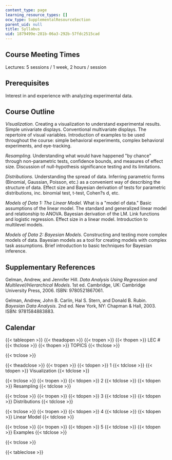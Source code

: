 ```yaml
---
content_type: page
learning_resource_types: []
ocw_type: SupplementalResourceSection
parent_uid: null
title: Syllabus
uid: 1879499e-281b-06a3-292b-57fdc2515cad
---
```


Course Meeting Times
--------------------

Lectures: 5 sessions / 1 week, 2 hours / session

Prerequisites
-------------

Interest in and experience with analyzing experimental data.

Course Outline
--------------

_Visualization._ Creating a visualization to understand experimental results. Simple univariate displays. Conventional multivariate displays. The repertoire of visual variables. Introduction of examples to be used throughout the course: simple behavioral experiments, complex behavioral experiments, and eye-tracking.

_Resampling._ Understanding what would have happened "by chance" through non-parametric tests, confidence bounds, and measures of effect size. Discussion of null-hypothesis significance testing and its limitations.

_Distributions._ Understanding the spread of data. Inferring parametric forms (Binomial, Gaussian, Poisson, etc.) as a convenient way of describing the structure of data. Effect size and Bayesian derivation of tests for parametric distributions, inc. binomial test, t-test, Cohen?s d, etc.

_Models of Data 1: The Linear Model._ What is a "model of data." Basic assumptions of the linear model. The standard and generalized linear model and relationship to ANOVA. Bayesian derivation of the LM. Link functions and logistic regression. Effect size in a linear model. Introduction to multilevel models.

_Models of Data 2: Bayesian Models._ Constructing and testing more complex models of data. Bayesian models as a tool for creating models with complex task assumptions. Brief introduction to basic techniques for Bayesian inference.

Supplementary References
------------------------

Gelman, Andrew, and Jennifer Hill. _Data Analysis Using Regression and Multilevel/Hierarchical Models._ 1st ed. Cambridge, UK: Cambridge University Press, 2006. ISBN: 9780521867061.

Gelman, Andrew, John B. Carlin, Hal S. Stern, and Donald B. Rubin. _Bayesian Data Analysis._ 2nd ed. New York, NY: Chapman & Hall, 2003. ISBN: 9781584883883.

Calendar
--------

{{< tableopen >}}
{{< theadopen >}}
{{< tropen >}}
{{< thopen >}}
LEC #
{{< thclose >}}
{{< thopen >}}
TOPICS
{{< thclose >}}

{{< trclose >}}

{{< theadclose >}}
{{< tropen >}}
{{< tdopen >}}
1
{{< tdclose >}}
{{< tdopen >}}
Visualization
{{< tdclose >}}

{{< trclose >}}
{{< tropen >}}
{{< tdopen >}}
2
{{< tdclose >}}
{{< tdopen >}}
Resampling
{{< tdclose >}}

{{< trclose >}}
{{< tropen >}}
{{< tdopen >}}
3
{{< tdclose >}}
{{< tdopen >}}
Distributions
{{< tdclose >}}

{{< trclose >}}
{{< tropen >}}
{{< tdopen >}}
4
{{< tdclose >}}
{{< tdopen >}}
Linear Model
{{< tdclose >}}

{{< trclose >}}
{{< tropen >}}
{{< tdopen >}}
5
{{< tdclose >}}
{{< tdopen >}}
Examples
{{< tdclose >}}

{{< trclose >}}

{{< tableclose >}}